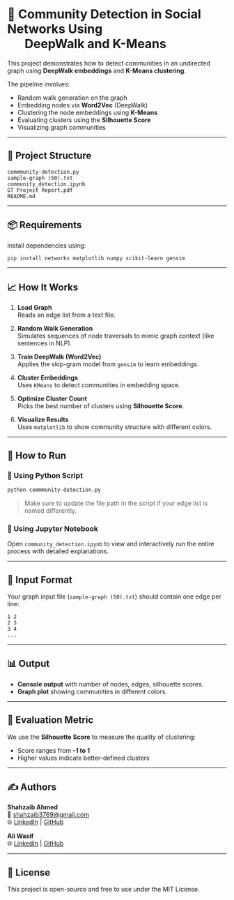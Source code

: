 # 🧠 Community Detection in Social Networks Using <br> &nbsp;&nbsp;&nbsp;&nbsp;&nbsp;&nbsp;DeepWalk and K-Means

This project demonstrates how to detect communities in an undirected graph using **DeepWalk embeddings** and **K-Means clustering**.

The pipeline involves:
- Random walk generation on the graph
- Embedding nodes via **Word2Vec** (DeepWalk)
- Clustering the node embeddings using **K-Means**
- Evaluating clusters using the **Silhouette Score**
- Visualizing graph communities

---

## 📂 Project Structure

```
commmunity-detection.py
sample-graph (50).txt
community_detection.ipynb
GT Project Report.pdf
README.md

```

---

## 📦 Requirements

Install dependencies using:

```bash
pip install networkx matplotlib numpy scikit-learn gensim
```

---

## 📈 How It Works

1. **Load Graph**  
   Reads an edge list from a text file.

2. **Random Walk Generation**  
   Simulates sequences of node traversals to mimic graph context (like sentences in NLP).

3. **Train DeepWalk (Word2Vec)**  
   Applies the skip-gram model from `gensim` to learn embeddings.

4. **Cluster Embeddings**  
   Uses `KMeans` to detect communities in embedding space.

5. **Optimize Cluster Count**  
   Picks the best number of clusters using **Silhouette Score**.

6. **Visualize Results**  
   Uses `matplotlib` to show community structure with different colors.

---

## 📌 How to Run

### 🐍 Using Python Script

```bash
python commmunity-detection.py
```

> Make sure to update the file path in the script if your edge list is named differently.

### 📒 Using Jupyter Notebook

Open `community_detection.ipynb` to view and interactively run the entire process with detailed explanations.

---

## 📁 Input Format

Your graph input file (`sample-graph (50).txt`) should contain one edge per line:

```
1 2
2 3
3 4
...
```

---

## 📊 Output

- **Console output** with number of nodes, edges, silhouette scores.
- **Graph plot** showing communities in different colors.

---

## 🧪 Evaluation Metric

We use the **Silhouette Score** to measure the quality of clustering:

- Score ranges from **-1 to 1**
- Higher values indicate better-defined clusters

---

## ✍️ Authors

**Shahzaib Ahmed**  
📧 shahzaib3769@gmail.com  
🌐 [LinkedIn](https://www.linkedin.com/in/shahzaib3769) | [GitHub](https://github.com/Shahzaib3769)

**Ali Wasif**  
🌐 [LinkedIn](https://www.linkedin.com/in/ali-wasif/) | [GitHub](https://github.com/syncali)

---

## 📜 License

This project is open-source and free to use under the MIT License.
